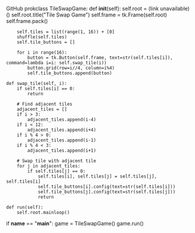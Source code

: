  GitHub prokclass TileSwapGame:
    def __init__(self):
        self.root = (link unavailable)()
        self.root.title("Tile Swap Game")
        self.frame = tk.Frame(self.root)
        self.frame.pack()

        self.tiles = list(range(1, 16)) + [0]
        shuffle(self.tiles)
        self.tile_buttons = []

        for i in range(16):
            button = tk.Button(self.frame, text=str(self.tiles[i]), command=lambda i=i: self.swap_tile(i))
            button.grid(row=i//4, column=i%4)
            self.tile_buttons.append(button)

    def swap_tile(self, i):
        if self.tiles[i] == 0:
            return

        # Find adjacent tiles
        adjacent_tiles = []
        if i > 3:
            adjacent_tiles.append(i-4)
        if i < 12:
            adjacent_tiles.append(i+4)
        if i % 4 > 0:
            adjacent_tiles.append(i-1)
        if i % 4 < 3:
            adjacent_tiles.append(i+1)

        # Swap tile with adjacent tile
        for j in adjacent_tiles:
            if self.tiles[j] == 0:
                self.tiles[i], self.tiles[j] = self.tiles[j], self.tiles[i]
                self.tile_buttons[i].config(text=str(self.tiles[i]))
                self.tile_buttons[j].config(text=str(self.tiles[j]))
                return

    def run(self):
        self.root.mainloop()

if __name__ == "__main__":
    game = TileSwapGame()
    game.run()
```
